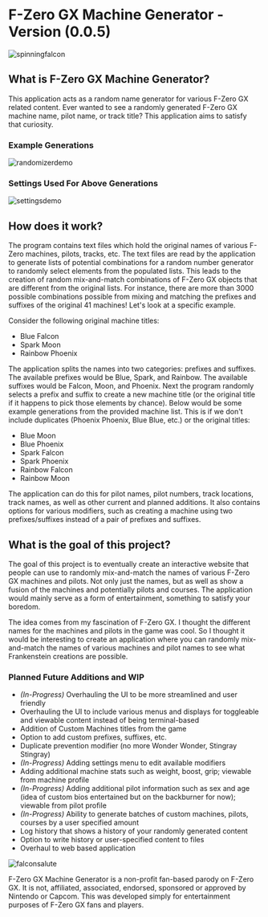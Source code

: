 # F-Zero GX Machine Generator - Version (0.0.5)
![spinningfalcon](https://github.com/Lehgace/F-Zero-GX-Machine-Generator/assets/122835808/3602e423-b2a8-4cba-90f3-68fe1e580c4b)

## What is F-Zero GX Machine Generator?
This application acts as a random name generator for various F-Zero GX related content. Ever wanted to see a randomly generated F-Zero GX machine name, pilot name, or track title? This application aims to satisfy that curiosity.

### Example Generations 
![randomizerdemo](https://github.com/Lehgace/F-Zero-GX-Machine-Generator/assets/122835808/c27c8b6b-5585-4406-87fc-fd11c998c7b8)

### Settings Used For Above Generations
![settingsdemo](https://github.com/Lehgace/F-Zero-GX-Machine-Generator/assets/122835808/899de9c8-fa0f-499f-8f21-cb787d716612)

## How does it work?
The program contains text files which hold the original names of various F-Zero machines, pilots, tracks, etc. The text files are read by the application to generate lists of potential combinations for a random number generator to randomly select elements from the populated lists. This leads to the creation of random mix-and-match combinations of F-Zero GX objects that are different from the original lists. For instance, there are more than 3000 possible combinations possible from mixing and matching the prefixes and suffixes of the original 41 machines! Let's look at a specific example. 

Consider the following original machine titles: 
* Blue Falcon
* Spark Moon
* Rainbow Phoenix

The application splits the names into two categories: prefixes and suffixes. The available prefixes would be Blue, Spark, and Rainbow. The available suffixes would be Falcon, Moon, and Phoenix.
Next the program randomly selects a prefix and suffix to create a new machine title (or the original title if it happens to pick those elements by chance). Below would be some example generations from the provided machine list. This is if we don't include duplicates (Phoenix Phoenix, Blue Blue, etc.) or the original titles:
* Blue Moon
* Blue Phoenix
* Spark Falcon
* Spark Phoenix
* Rainbow Falcon
* Rainbow Moon

The application can do this for pilot names, pilot numbers, track locations, track names, as well as other current and planned additions. It also contains options for various modifiers, such as creating a machine using two prefixes/suffixes instead of a pair of prefixes and suffixes.

## What is the goal of this project?
The goal of this project is to eventually create an interactive website that people can use to randomly mix-and-match the names of various F-Zero GX machines and pilots. Not only just the names, but as well as show a fusion of the machines and potentially pilots and courses. The application would mainly serve as a form of entertainment, something to satisfy your boredom. 

The idea comes from my fascination of F-Zero GX. I thought the different names for the machines and pilots in the game was cool. So I thought it would be interesting to create an application where you can randomly mix-and-match the names of various machines and pilot names to see what Frankenstein creations are possible.

### Planned Future Additions and WIP
* _(In-Progress)_ Overhauling the UI to be more streamlined and user friendly 
* Overhauling the UI to include various menus and displays for toggleable and viewable content instead of being terminal-based
* Addition of Custom Machines titles from the game
* Option to add custom prefixes, suffixes, etc.
* Duplicate prevention modifier (no more Wonder Wonder, Stingray Stingray)
* _(In-Progress)_ Adding settings menu to edit available modifiers
* Adding additional machine stats such as weight, boost, grip; viewable from machine profile
* _(In-Progress)_ Adding additional pilot information such as sex and age (idea of custom bios entertained but on the backburner for now); viewable from pilot profile
* _(In-Progress)_ Ability to generate batches of custom machines, pilots, courses by a user specified amount
* Log history that shows a history of your randomly generated content
* Option to write history or user-specified content to files
* Overhaul to web based application

![falconsalute](https://github.com/Lehgace/F-Zero-GX-Machine-Generator/assets/122835808/2850884b-28fe-41bc-a28a-a54f7b4066ae)

F-Zero GX Machine Generator is a non-profit fan-based parody on F-Zero GX. It is not, affiliated, associated, endorsed, sponsored or approved by Nintendo or Capcom. This was developed simply for entertainment purposes of F-Zero GX fans and players.